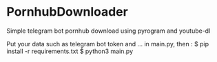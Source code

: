# PornhubDownloader
Simple telegram bot pornhub download using pyrogram and youtube-dl

Put your data such as telegram bot token and ... in main.py, then :
$ pip install -r requirements.txt
$ python3 main.py
